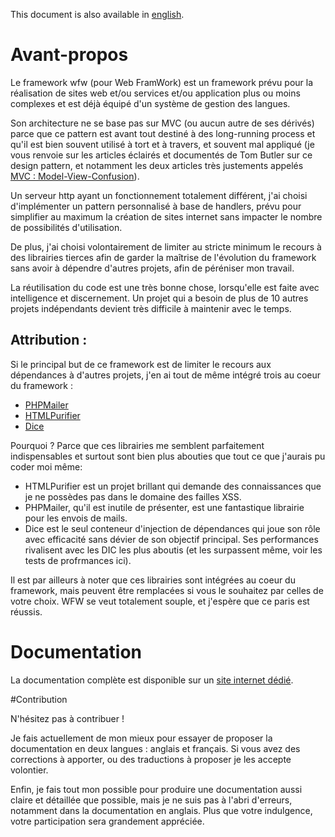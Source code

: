 This document is also available in [english](README.en.md).

# Avant-propos

Le framework wfw (pour Web FramWork) est un framework prévu pour la réalisation
de sites web et/ou services et/ou application plus ou moins complexes et est 
déjà équipé d'un système de gestion des langues.

Son architecture ne se base pas sur MVC (ou aucun autre de ses dérivés) parce 
que ce pattern est avant tout destiné à des long-running process et qu'il est bien
souvent utilisé à tort et à travers, et souvent mal appliqué (je vous renvoie
sur les articles éclairés et documentés de Tom Butler sur ce design
pattern, et notamment les deux articles très justements appelés 
[MVC : Model-View-Confusion](https://r.je/views-are-not-templates.html)).

Un serveur http ayant un fonctionnement totalement différent, j'ai choisi d'implémenter 
un pattern personnalisé à base de handlers, prévu pour simplifier au maximum
la création de sites internet sans impacter le nombre de possibilités d'utilisation.

De plus, j'ai choisi volontairement de limiter au stricte minimum le recours à 
des librairies tierces afin de garder la maîtrise de l'évolution du framework 
sans avoir à dépendre d'autres projets, afin de péréniser mon travail.

La réutilisation du code est une très bonne chose, lorsqu'elle est faite avec 
intelligence et discernement. Un projet qui a besoin de plus de 10 autres projets
indépendants devient très difficile à maintenir avec le temps.

## Attribution :

Si le principal but de ce framework est de limiter le recours aux dépendances 
à d'autres projets, j'en ai tout de même intégré trois au coeur du framework :
   - [PHPMailer](https://github.com/PHPMailer/PHPMailer) 
   - [HTMLPurifier](http://htmlpurifier.org/)
   - [Dice](https://github.com/Level-2/Dice)
   
Pourquoi ? Parce que ces librairies me semblent parfaitement indispensables et
surtout sont bien plus abouties que tout ce que j'aurais pu coder moi même:
  - HTMLPurifier est un projet brillant qui demande des connaissances que je ne 
possèdes pas dans le domaine des failles XSS.
  - PHPMailer, qu'il est inutile de présenter, est une fantastique librairie pour
  les envois de mails.
  - Dice est le seul conteneur d'injection de dépendances qui joue son rôle avec
efficacité sans dévier de son objectif principal. Ses performances rivalisent avec
les DIC les plus aboutis (et les surpassent même, voir les tests de profrmances
ici).

Il est par ailleurs à noter que ces librairies sont intégrées au coeur du framework, 
mais peuvent être remplacées si vous le souhaitez par celles de votre choix.
WFW se veut totalement souple, et j'espère que ce paris est réussis.

# Documentation

La documentation complète est disponible sur un [site internet dédié](https://wfwdoc.bee-color.fr).

#Contribution

N'hésitez pas à contribuer ! 

Je fais actuellement de mon mieux pour essayer de proposer
la documentation en deux langues : anglais et français. Si vous avez des corrections
à apporter, ou des traductions à proposer je les accepte volontier.

Enfin, je fais tout mon possible pour produire une documentation aussi claire et 
détaillée que possible, mais je ne suis pas à l'abri d'erreurs, notamment dans
la documentation en anglais. Plus que votre indulgence, votre participation sera
grandement appréciée.


